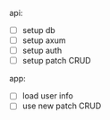 api:

- [ ] setup db
- [ ] setup axum
- [ ] setup auth
- [ ] setup patch CRUD

app:

- [ ] load user info
- [ ] use new patch CRUD
